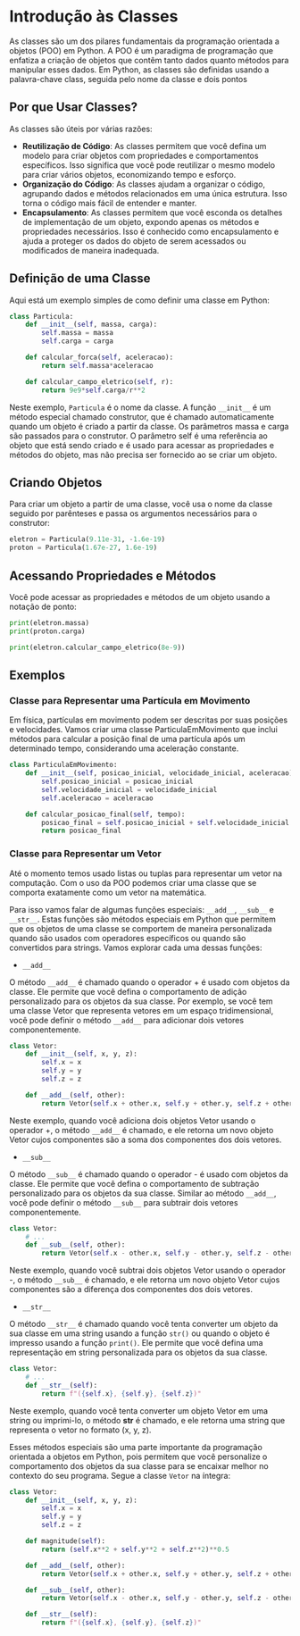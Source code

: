 # Introdução às Classes

As classes são um dos pilares fundamentais da programação orientada a objetos (POO) em Python. A POO é um paradigma de programação que enfatiza a criação de objetos que contêm tanto dados quanto métodos para manipular esses dados. Em Python, as classes são definidas usando a palavra-chave class, seguida pelo nome da classe e dois pontos

## Por que Usar Classes?

As classes são úteis por várias razões:

- **Reutilização de Código**: As classes permitem que você defina um modelo para criar objetos com propriedades e comportamentos específicos. Isso significa que você pode reutilizar o mesmo modelo para criar vários objetos, economizando tempo e esforço.
- **Organização do Código**: As classes ajudam a organizar o código, agrupando dados e métodos relacionados em uma única estrutura. Isso torna o código mais fácil de entender e manter.
- **Encapsulamento**: As classes permitem que você esconda os detalhes de implementação de um objeto, expondo apenas os métodos e propriedades necessários. Isso é conhecido como encapsulamento e ajuda a proteger os dados do objeto de serem acessados ou modificados de maneira inadequada.

## Definição de uma Classe

Aqui está um exemplo simples de como definir uma classe em Python:

``` python
class Particula:
    def __init__(self, massa, carga):
        self.massa = massa
        self.carga = carga

    def calcular_forca(self, aceleracao):
        return self.massa*aceleracao

    def calcular_campo_eletrico(self, r):
        return 9e9*self.carga/r**2
```

Neste exemplo, `Particula` é o nome da classe. A função `__init__` é um método especial chamado construtor, que é chamado automaticamente quando um objeto é criado a partir da classe. Os parâmetros massa e carga são passados para o construtor. O parâmetro self é uma referência ao objeto que está sendo criado e é usado para acessar as propriedades e métodos do objeto, mas não precisa ser fornecido ao se criar um objeto.

## Criando Objetos

Para criar um objeto a partir de uma classe, você usa o nome da classe seguido por parênteses e passa os argumentos necessários para o construtor:

``` python
eletron = Particula(9.11e-31, -1.6e-19)
proton = Particula(1.67e-27, 1.6e-19)
```

## Acessando Propriedades e Métodos

Você pode acessar as propriedades e métodos de um objeto usando a notação de ponto:

``` python
print(eletron.massa)
print(proton.carga)

print(eletron.calcular_campo_eletrico(8e-9))
```

## Exemplos

### Classe para Representar uma Partícula em Movimento

Em física, partículas em movimento podem ser descritas por suas posições e velocidades. Vamos criar uma classe ParticulaEmMovimento que inclui métodos para calcular a posição final de uma partícula após um determinado tempo, considerando uma aceleração constante.

``` python
class ParticulaEmMovimento:
    def __init__(self, posicao_inicial, velocidade_inicial, aceleracao):
        self.posicao_inicial = posicao_inicial
        self.velocidade_inicial = velocidade_inicial
        self.aceleracao = aceleracao

    def calcular_posicao_final(self, tempo):
        posicao_final = self.posicao_inicial + self.velocidade_inicial * tempo + 0.5 * self.aceleracao * tempo**2
        return posicao_final
```

### Classe para Representar um Vetor

Até o momento temos usado listas ou tuplas para representar um vetor na computação. Com o uso da POO podemos criar uma classe que se comporta exatamente como um vetor na matemática.

Para isso vamos falar de algumas funções especiais: `__add__`, `__sub__` e `__str__`. Estas funções são métodos especiais em Python que permitem que os objetos de uma classe se comportem de maneira personalizada quando são usados com operadores específicos ou quando são convertidos para strings. Vamos explorar cada uma dessas funções:

- `__add__`

O método `__add__` é chamado quando o operador + é usado com objetos da classe. Ele permite que você defina o comportamento de adição personalizado para os objetos da sua classe. Por exemplo, se você tem uma classe Vetor que representa vetores em um espaço tridimensional, você pode definir o método `__add__` para adicionar dois vetores componentemente.

``` python
class Vetor:
    def __init__(self, x, y, z):
        self.x = x
        self.y = y
        self.z = z

    def __add__(self, other):
        return Vetor(self.x + other.x, self.y + other.y, self.z + other.z)
```

Neste exemplo, quando você adiciona dois objetos Vetor usando o operador +, o método `__add__` é chamado, e ele retorna um novo objeto Vetor cujos componentes são a soma dos componentes dos dois vetores.

- `__sub__`

O método `__sub__` é chamado quando o operador - é usado com objetos da classe. Ele permite que você defina o comportamento de subtração personalizado para os objetos da sua classe. Similar ao método `__add__`, você pode definir o método `__sub__` para subtrair dois vetores componentemente.

``` python
class Vetor:
    # ...
    def __sub__(self, other):
        return Vetor(self.x - other.x, self.y - other.y, self.z - other.z)
```

Neste exemplo, quando você subtrai dois objetos Vetor usando o operador -, o método `__sub__` é chamado, e ele retorna um novo objeto Vetor cujos componentes são a diferença dos componentes dos dois vetores.

- `__str__`

O método `__str__` é chamado quando você tenta converter um objeto da sua classe em uma string usando a função `str()` ou quando o objeto é impresso usando a função `print()`. Ele permite que você defina uma representação em string personalizada para os objetos da sua classe.

``` python
class Vetor:
    # ...
    def __str__(self):
        return f"({self.x}, {self.y}, {self.z})"
```

Neste exemplo, quando você tenta converter um objeto Vetor em uma string ou imprimi-lo, o método __str__ é chamado, e ele retorna uma string que representa o vetor no formato (x, y, z).

Esses métodos especiais são uma parte importante da programação orientada a objetos em Python, pois permitem que você personalize o comportamento dos objetos da sua classe para se encaixar melhor no contexto do seu programa. Segue a classe `Vetor` na íntegra:

``` python
class Vetor:
    def __init__(self, x, y, z):
        self.x = x
        self.y = y
        self.z = z

    def magnitude(self):
        return (self.x**2 + self.y**2 + self.z**2)**0.5

    def __add__(self, other):
        return Vetor(self.x + other.x, self.y + other.y, self.z + other.z)

    def __sub__(self, other):
        return Vetor(self.x - other.x, self.y - other.y, self.z - other.z)

    def __str__(self):
        return f"({self.x}, {self.y}, {self.z})"
```